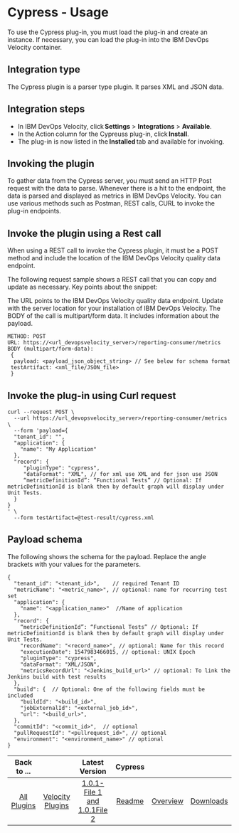 
# Cypress - Usage

To use the Cypress plug-in, you must load the plug-in and create an instance. If necessary, you can load the plug-in into the IBM DevOps Velocity container. 

## Integration type

The Cypress plugin is a parser type plugin. It parses XML and JSON data.

## Integration steps 

* In IBM DevOps Velocity, click **Settings** > **Integrations** > **Available**. 
* In the Action column for the Cypreuss plug-in, click **Install**. 
* The plug-in is now listed in the **Installed** tab and available for invoking. 

## Invoking the plugin 

To gather data from the Cypress server, you must send an HTTP Post request with the data to parse. Whenever there is a hit to the endpoint, the data is parsed and displayed as metrics in IBM DevOps Velocity. You can use various methods such as Postman, REST calls, CURL to invoke the plug-in endpoints.

## Invoke the plugin using a Rest call 

When using a REST call to invoke the Cypress plugin, it must be a POST method and include the location of the IBM DevOps Velocity quality data endpoint.

The following request sample shows a REST call that you can copy and update as necessary. Key points about the snippet: 

The URL points to the IBM DevOps Velocity quality data endpoint. Update with the server location for your installation of IBM DevOps Velocity.
The BODY of the call is multipart/form data. It includes information about the payload.  

```
METHOD: POST  
URL: https://<url_devopsvelocity_server>/reporting-consumer/metrics  
BODY (multipart/form-data): 
 { 
  payload: <payload_json_object_string> // See below for schema format 
 testArtifact: <xml_file/JSON_file> 
 } 
```

## Invoke the plug-in using Curl request 

```
curl --request POST \ 
  --url https://url_devopsvelocity_server>/reporting-consumer/metrics \ 
  --form 'payload={ 
  "tenant_id": "", 
  "application": { 
    "name": "My Application" 
  }, 
  "record": { 
     "pluginType": "cypress", 
     "dataFormat": "XML", // for xml use XML and for json use JSON
     “metricDefinitionId”: “Functional Tests” // Optional: If metricDefinitionId is blank then by default graph will display under Unit Tests.
  } 
}
' \ 
  --form testArtifact=@test-result/cypress.xml 
```

## Payload schema

The following shows the schema for the payload. Replace the angle brackets with your values for the parameters.

```
{ 
  "tenant_id": "<tenant_id>",    // required Tenant ID 
  "metricName": "<metric_name>", // optional: name for recurring test set 
  "application": { 
    "name": "<application_name>"  //Name of application 
  }, 
  "record": {
    “metricDefinitionId”: “Functional Tests” // Optional: If metricDefinitionId is blank then by default graph will display under Unit Tests.
    "recordName": "<record_name>", // optional: Name for this record 
    "executionDate": 1547983466015, // optional: UNIX Epoch 
    "pluginType": "cypress", 
    "dataFormat": "XML/JSON",
    "metricsRecordUrl": "<Jenkins_build_url>" // optional: To link the Jenkins build with test results 
  }, 
  "build": {  // Optional: One of the following fields must be included  
    "buildId": "<build_id>", 
    "jobExternalId": "<external_job_id>", 
    "url": "<build_url>", 
  }, 
  "commitId": "<commit_id>",  // optional 
  "pullRequestId": "<pullrequest_id>", // optional 
  "environment": "<environment_name>" // optional 
}
```

|Back to ...||Latest Version|Cypress |||
| :---: | :---: | :---: | :---: | :---: | :---: |
|[All Plugins](../../index.md)|[Velocity Plugins](../README.md)|[1.0.1-File 1 ](https://raw.githubusercontent.com/UrbanCode/IBM-UCV-PLUGINS/main/files/ucv-ext-cypress/ucv-ext-cypress%3A1.0.1.tar.7z.001)[and 1.0.1File 2](https://raw.githubusercontent.com/UrbanCode/IBM-UCV-PLUGINS/main/files/ucv-ext-cypress/ucv-ext-cypress%3A1.0.1.tar.7z.002)|[Readme](README.md)|[Overview](overview.md)|[Downloads](downloads.md)|
